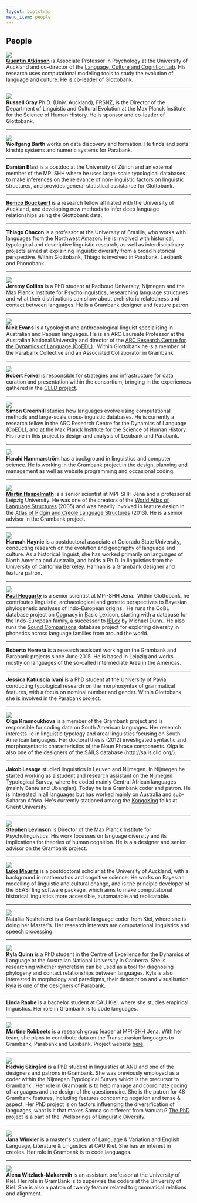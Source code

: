 ```yaml
---
layout: bootstrap
menu_item: people
---
```


## People

<div class="row-fluid">
        <div class="span2">
  <img src="/photos/quentin_atkinson.jpg" class="img-polaroid">
        </div>
        <div class="span10">
  <a href="http://www.quentinatkinson.com"><b>Quentin Atkinson</b></a> is Associate Professor in Psychology at the University of Auckland and co-director of the <a href="https://www.facebook.com/LCCLab"><i class="icon-share"> </i>Language, Culture and Cognition Lab</a>. His research uses computational modeling tools to study the evolution of language and culture. He is co-leader of Glottobank.
        </div>
</div>
<hr>
<div class="row-fluid">
        <div class="span2">
  <img src="/photos/russell_gray.jpg" class="img-polaroid">
        </div>
        <div class="span10">
<b>Russell Gray</b> Ph.D. (Univ. Auckland), FRSNZ, is the Director of the Department of 
  Linguistic and Cultural Evolution at the Max Planck Institute for the Science of Human 
  History. He is sponsor and co-leader of Glottobank.
        </div>
</div>
<hr>
<div class="row-fluid">
        <div class="span2">
  <img src="/photos/wolfgang_barth.png" class="img-polaroid">
        </div>
        <div class="span10">
<b>Wolfgang Barth</b> works on data discovery and formation. He finds and sorts kinship systems 
  and numeric systems for Parabank.
        </div>
</div>
<hr>
<div class="row-fluid">
        <div class="span2">
  <!--img src="/photos/.jpg" class="img-polaroid"-->
        </div>
        <div class="span10">
<b>Damián Blasi</b> is a postdoc at the University of Zürich and an external member of the 
  MPI SHH where he uses large-scale typological databases to make inferences on the 
  relevance of non-linguistic factors on linguistic structures, and provides general 
  statistical assistance for Glottobank.
        </div>
</div>
<hr>
<div class="row-fluid">
        <div class="span2">
  <!--img src="/photos/.jpg" class="img-polaroid"-->
        </div>
        <div class="span10">
<a href="https://www.cs.auckland.ac.nz/~remco/"><i class="icon-share"> </i><b>Remco Bouckaert</b></a> is a research fellow affiliated 
  with the University of Auckland, and developing new methods to infer deep language 
  relationships using the Glottobank data.
        </div>
</div>
<hr>
<div class="row-fluid">
        <div class="span2">
  <!--img src="/photos/.jpg" class="img-polaroid"-->
        </div>
        <div class="span10">
<b>Thiago Chacon</b> is a professor at the University of Brasilia, who works with languages 
  from the Northwest Amazon. He is involved with historical, typological and descriptive 
  linguistic research, as well as interdisciplinary projects aimed at explaining 
  linguistic diversity from a broad historical perspective. Within Glottobank, Thiago is 
  involved in Parabank, Lexibank and Phonobank.
        </div>
</div>
<hr>
<div class="row-fluid">
        <div class="span2">
  <img src="/photos/jeremy_collins.jpg" class="img-polaroid">
        </div>
        <div class="span10">
<b>Jeremy Collins</b> is a PhD student at Radboud University, Nijmegen and the Max Planck 
  Institute for Psycholinguistics, researching language structures and what their 
  distributions can show about prehistoric relatedness and contact between languages. He 
  is a Grambank designer and feature patron.
        </div>
</div>
<hr>
<div class="row-fluid">
        <div class="span2">
  <img src="/photos/nick_evans.jpg" class="img-polaroid">
        </div>
        <div class="span10">
<b>Nick Evans</b> is a typologist and anthropological linguist specialising in Australian and 
  Papuan languages. He is an ARC Laureate Professor at the Australian National University 
  and director of the 
  <a href="http://www.dynamicsoflanguage.edu.au/team/chief-investigators/"><i class="icon-share"> </i>ARC Research Centre for the Dynamics of Language (CoEDL)</a>. 
  Within Glottobank he is a member of the Parabank Collective and an Associated 
  Collaborator in Grambank. 
        </div>
</div>
<hr>
<div class="row-fluid">
        <div class="span2">
  <img src="/photos/robert_forkel.jpg" class="img-polaroid">
        </div>
        <div class="span10">
<b>Robert Forkel</b> is responsible for strategies and infrastructure for data curation and 
  presentation within the consortium, bringing in the experiences gathered in the 
  <a href="http://clld.org"><i class="icon-share"> </i>CLLD project</a>.
        </div>
</div>
<hr>
<div class="row-fluid">
        <div class="span2">
  <img src="/photos/Greenhill.jpeg" class="img-polaroid">
        </div>
        <div class="span10">
<b>Simon Greenhill</b> studies how languages evolve using computational methods and large-scale cross-linguistic databases. He is currently a research fellow in the ARC Research Centre for the Dynamics of Language (CoEDL), and at the Max Planck Institute for the Science of Human History. His role in this project is design and analysis of Lexibank and Parabank. 
        </div>
</div>
<hr>
<div class="row-fluid">
        <div class="span2">
  <img src="/photos/harald_hammarstrom.jpg" class="img-polaroid">
        </div>
        <div class="span10">
<b>Harald Hammarström</b> has a background in linguistics and computer science. He is working 
  in the Grambank project in the design, planning and management as well as website 
  programming and occasional coding.
        </div>
</div>
<hr>
<div class="row-fluid">
        <div class="span2">
  <img src="/photos/martin_haspelmath.png" class="img-polaroid">
        </div>
        <div class="span10">
<a href="https://research.uni-leipzig.de/unicodas/martin-haspelmath/"><i class="icon-share"> </i><b>Martin Haspelmath</b></a> is a 
  senior scientist at MPI-SHH Jena and a professor at Leipzig 
  University. He was one of the creators of the 
  <a href="http://wals.info"><i class="icon-share"> </i>World Atlas of Language Structures</a> (2005) 
  and was heavily involved in feature design in the 
  <a href="http://apics-online.info"><i class="icon-share"> </i>Atlas of Pidgin and Creole Language Structures</a> (2013). 
  He is a senior advisor in the Grambank project.
        </div>
</div>
<hr>
<div class="row-fluid">
        <div class="span2">
  <img src="/photos/hannah_haynie.jpg" class="img-polaroid">
        </div>
        <div class="span10">
<b>Hannah Haynie</b> is a postdoctoral associate at Colorado State University, conducting 
  research on the evolution and geography of language and culture. As a historical 
  linguist, she has worked primarily on languages of North America and Australia, and 
  holds a Ph.D. in linguistics from the University of California Berkeley. Hannah is a 
  Grambank designer and feature patron.
        </div>
</div>
<hr>
<div class="row-fluid">
        <div class="span2">
  <img src="/photos/paul_heggarty.jpg" class="img-polaroid">
        </div>
        <div class="span10">
<a href="https://shh-mpg.academia.edu/PaulHeggarty"><i class="icon-share"> </i><b>Paul Heggarty</b></a> is a senior scientist at 
  MPI-SHH Jena.  Within Glottobank, he contributes 
  linguistic, archaeological and genetic perspectives to Bayesian phylogenetic analyses of 
  Indo-European origins.  He runs the CoBL database project on <u>Co</u>gnacy in <u>B</u>asic <u>L</u>exicon, 
  starting with a database for the Indo-European family, a successor to <a href="http://ielex.mpi.nl/"><i class="icon-share"> </i>IELex</a> by Michael 
  Dunn.  He also runs the <a href="http://www.soundcomparisons.com/"><i class="icon-share"> </i>Sound Comparisons</a> database project for exploring diversity in 
  phonetics across language families from around the world. 
        </div>
</div>
<hr>
<div class="row-fluid">
        <div class="span2">
  <!--img src="/photos/.jpg" class="img-polaroid"-->
        </div>
        <div class="span10">
<b>Roberto Herrera</b> is a research assistant working on the Grambank and Parabank projects 
  since June 2015. He is based in Leipzig and works mostly on languages of the so-called 
  Intermediate Area in the Americas. 
        </div>
</div>
<hr>
<div class="row-fluid">
        <div class="span2">
  <!--img src="/photos/.jpg" class="img-polaroid"-->
        </div>
        <div class="span10">
<b>Jessica Katiuscia Ivani</b> is a PhD student at the University of Pavia, conducting 
  typological research on the morphosyntax of grammatical features, with a focus on 
  nominal number and gender. Within Glottobank, she is involved in the Parabank project.
        </div>
</div>
<hr>
<div class="row-fluid">
        <div class="span2">
  <img src="/photos/Olga.jpg" class="img-polaroid">
        </div>
        <div class="span10">
<b>Olga Krasnoukhova</b> is a member of the Grambank project and is responsible for coding data on South American languages.
Her research interests lie in linguistic typology and areal linguistics focusing on South American languages. Her doctoral thesis (2012) investigated syntactic and morphosyntactic characteristics of the Noun Phrase components. Olga is also one of the designers of the SAILS database (http://sails.clld.org/).
</div>
</div>
<hr>
<div class="row-fluid">
        <div class="span2">
  <!--img src="/photos/.jpg" class="img-polaroid"-->
        </div>
        <div class="span10">
<b>Jakob Lesage</b> studied linguistics in Leuven and Nijmegen. In Nijmegen he started working as a student and research assistant on the Nijmegen Typological Survey, where he coded mainly Central African languages (mainly Bantu and Ubangian). Today he is a Grambank coder and patron. He is interested in all languages but has worked mainly on Australia and sub-Saharan Africa. He's currently stationed among the <a href="http://www.kongoking.org/"><i class="icon-share"> </i>KongoKing</a> folks at Ghent University.        
</div>
</div>
<hr>
<div class="row-fluid">
        <div class="span2">
  <img src="/photos/stephen_levinson.jpg" class="img-polaroid">
        </div>
        <div class="span10">
<b>Stephen Levinson</b> is Director of the Max Planck Institute for Psycholinguistics. His work 
focusses on language diversity and its implications for theories of human cognition. He is 
a a designer and senior advisor on the Grambank project.        
</div>
</div>
<hr>
<div class="row-fluid">
        <div class="span2">
  <img src="/photos/luke_maurits.jpg" class="img-polaroid">
        </div>
        <div class="span10">
<a href="http://www.luke.maurits.id.au"><b>Luke Maurits</b></a> is a postdoctoral scholar 
at the University of Auckland, with a background in mathematics and cognitive science.  
He works on Bayesian modelling of linguistic and cultural change, and is the principle 
developer of the BEASTling software package, which aims to make computational historical 
linguistics more accessible, automatable and replicatable.
</div>
</div>
<hr>
<div class="row-fluid">
        <div class="span2">
  <img src="/photos/Natalia.png" class="img-polaroid">
        </div>
        <div class="span10">
Nataliia Neshcheret is a Grambank language coder from Kiel, where she is doing her Master's. Her research interests are computational linguistics and speech processing.
</div>
</div>
<hr>
<div class="row-fluid">
        <div class="span2">
  <img src="/photos/kjq.JPG" class="img-polaroid">
        </div>
        <div class="span10">
<b>Kyla Quinn</b> is a PhD student in the Centre of Excellence for the Dynamics of Language at the Australian National University in Canberra.  She is researching whether syncretism can be used as a tool for diagnosing phylogeny and contact relationships between languages. Kyla is also interested in morphology and paradigms, their description and visualisation. Kyla is one of the designers of Parabank. 
        </div>
</div>
<hr>
<div class="row-fluid">
        <div class="span2">
  <!--img src="/photos/.jpg" class="img-polaroid"-->
        </div>
        <div class="span10">
<b>Linda Raabe</b> is a bachelor student at CAU Kiel, where she studies empirical linguistics. Her role in Grambank is to code languages. 
        </div>
</div>
<hr>
<div class="row-fluid">
        <div class="span2">
  <img src="/photos/Martine.JPG" class="img-polaroid">
        </div>
        <div class="span10">
<b>Martine Robbeets</b> is a research group leader at MPI-SHH Jena. With her team, she plans to contribute data on the Transeurasian languages to Grambank, Parabank and Lexibank. Project website <a href="http://www.shh.mpg.de/102128/eurasia3angle_group"><i class="icon-share"> </i>here</a>.
</div>
</div>
<hr>
<div class="row-fluid">
        <div class="span2">
  <img src="/photos/hedvig_skirgard.jpg" class="img-polaroid">
        </div>
        <div class="span10">
<b>Hedvig Skirgård</b> is a PhD student in linguistics at ANU and one of the designers and 
  patrons in Grambank. She was previously employed as a coder within the Nijmegen 
  Typological Survey which is the precursor to Grambank 
  <!--
  (read more about the history of Grambank 
  <a href="https://github.com/glottobank/Grambank/wiki/Background-of-the-GramBank-questionnaire"><i class="icon-share"> </i>here</a>)
  -->
  . Her role in Grambank is to help manage and coordinate coding of 
  languages and the design of the questionnaire. She is the patron for 48 Grambank 
  features, including features concerning negation and tense & aspect. Her PhD project is 
  on factors influencing the diversification of languages, what is it that makes Samoa so 
  different from Vanuatu? 
  <a href="http://chl-old.anu.edu.au/_documents/laureate_project_evans2014.pdf"><i class="icon-share"> </i>The PhD project</a> 
  is a part of the 
  <a href="http://www.dynamicsoflanguage.edu.au/the-wellsprings-of-linguistic-diversity/"><i class="icon-share"> </i>Wellsprings of Linguistic Diversity</a>.
        </div>
</div>
<hr>
<div class="row-fluid">
        <div class="span2">
  <img src="/photos/JanaWinkler.jpg" class="img-polaroid">
        </div>
        <div class="span10">
<b>Jana Winkler</b> is a master's student of Language & Variation and English Language, Literature & Lingustics at CAU Kiel. She has an interest in creoles. Her role in Grambank is to code languages.
</div>
</div>
<hr>
<div class="row-fluid">
        <div class="span2">
  <img src="/photos/Alena.png" class="img-polaroid">
        </div>
        <div class="span10">
<b>Alena Witzlack-Makarevih</b> is an assistant professor at the University of Kiel. Her role in GramBank is to supervise the coders at the University of Kiel. She is also a patron of twenty feature related to grammatical relations and alignment.
</div>
</div>

